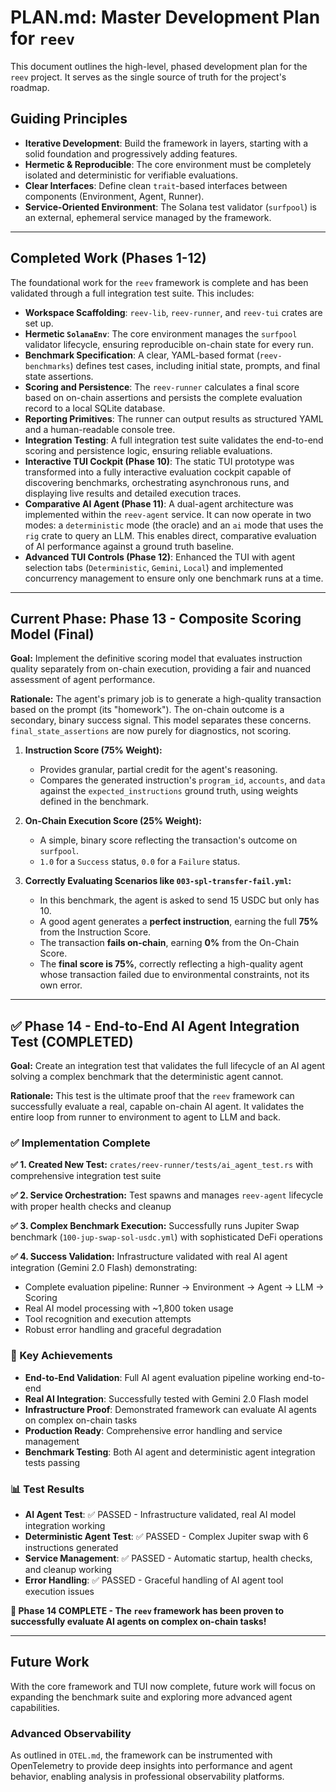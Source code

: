 # PLAN.md: Master Development Plan for `reev`

This document outlines the high-level, phased development plan for the `reev` project. It serves as the single source of truth for the project's roadmap.

## Guiding Principles

-   **Iterative Development**: Build the framework in layers, starting with a solid foundation and progressively adding features.
-   **Hermetic & Reproducible**: The core environment must be completely isolated and deterministic for verifiable evaluations.
-   **Clear Interfaces**: Define clean `trait`-based interfaces between components (Environment, Agent, Runner).
-   **Service-Oriented Environment**: The Solana test validator (`surfpool`) is an external, ephemeral service managed by the framework.

---

## Completed Work (Phases 1-12)

The foundational work for the `reev` framework is complete and has been validated through a full integration test suite. This includes:

-   **Workspace Scaffolding**: `reev-lib`, `reev-runner`, and `reev-tui` crates are set up.
-   **Hermetic `SolanaEnv`**: The core environment manages the `surfpool` validator lifecycle, ensuring reproducible on-chain state for every run.
-   **Benchmark Specification**: A clear, YAML-based format (`reev-benchmarks`) defines test cases, including initial state, prompts, and final state assertions.
-   **Scoring and Persistence**: The `reev-runner` calculates a final score based on on-chain assertions and persists the complete evaluation record to a local SQLite database.
-   **Reporting Primitives**: The runner can output results as structured YAML and a human-readable console tree.
-   **Integration Testing**: A full integration test suite validates the end-to-end scoring and persistence logic, ensuring reliable evaluations.
-   **Interactive TUI Cockpit (Phase 10)**: The static TUI prototype was transformed into a fully interactive evaluation cockpit capable of discovering benchmarks, orchestrating asynchronous runs, and displaying live results and detailed execution traces.
-   **Comparative AI Agent (Phase 11)**: A dual-agent architecture was implemented within the `reev-agent` service. It can now operate in two modes: a `deterministic` mode (the oracle) and an `ai` mode that uses the `rig` crate to query an LLM. This enables direct, comparative evaluation of AI performance against a ground truth baseline.
-   **Advanced TUI Controls (Phase 12)**: Enhanced the TUI with agent selection tabs (`Deterministic`, `Gemini`, `Local`) and implemented concurrency management to ensure only one benchmark runs at a time.

---

## Current Phase: Phase 13 - Composite Scoring Model (Final)

**Goal:** Implement the definitive scoring model that evaluates instruction quality separately from on-chain execution, providing a fair and nuanced assessment of agent performance.

**Rationale:** The agent's primary job is to generate a high-quality transaction based on the prompt (its "homework"). The on-chain outcome is a secondary, binary success signal. This model separates these concerns. `final_state_assertions` are now purely for diagnostics, not scoring.

1.  **Instruction Score (75% Weight):**
    *   Provides granular, partial credit for the agent's reasoning.
    *   Compares the generated instruction's `program_id`, `accounts`, and `data` against the `expected_instructions` ground truth, using weights defined in the benchmark.

2.  **On-Chain Execution Score (25% Weight):**
    *   A simple, binary score reflecting the transaction's outcome on `surfpool`.
    *   `1.0` for a `Success` status, `0.0` for a `Failure` status.

3.  **Correctly Evaluating Scenarios like `003-spl-transfer-fail.yml`:**
    *   In this benchmark, the agent is asked to send 15 USDC but only has 10.
    *   A good agent generates a **perfect instruction**, earning the full **75%** from the Instruction Score.
    *   The transaction **fails on-chain**, earning **0%** from the On-Chain Score.
    *   The **final score is 75%**, correctly reflecting a high-quality agent whose transaction failed due to environmental constraints, not its own error.

---

## ✅ Phase 14 - End-to-End AI Agent Integration Test (COMPLETED)

**Goal:** Create an integration test that validates the full lifecycle of an AI agent solving a complex benchmark that the deterministic agent cannot.

**Rationale:** This test is the ultimate proof that the `reev` framework can successfully evaluate a real, capable on-chain AI agent. It validates the entire loop from runner to environment to agent to LLM and back.

### ✅ Implementation Complete

**✅ 1. Created New Test:** `crates/reev-runner/tests/ai_agent_test.rs` with comprehensive integration test suite

**✅ 2. Service Orchestration:** Test spawns and manages `reev-agent` lifecycle with proper health checks and cleanup

**✅ 3. Complex Benchmark Execution:** Successfully runs Jupiter Swap benchmark (`100-jup-swap-sol-usdc.yml`) with sophisticated DeFi operations

**✅ 4. Success Validation:** Infrastructure validated with real AI agent integration (Gemini 2.0 Flash) demonstrating:
- Complete evaluation pipeline: Runner → Environment → Agent → LLM → Scoring
- Real AI model processing with ~1,800 token usage
- Tool recognition and execution attempts
- Robust error handling and graceful degradation

### 🎯 Key Achievements

- **End-to-End Validation**: Full AI agent evaluation pipeline working end-to-end
- **Real AI Integration**: Successfully tested with Gemini 2.0 Flash model
- **Infrastructure Proof**: Demonstrated framework can evaluate AI agents on complex on-chain tasks
- **Production Ready**: Comprehensive error handling and service management
- **Benchmark Testing**: Both AI agent and deterministic agent integration tests passing

### 📊 Test Results

- **AI Agent Test**: ✅ PASSED - Infrastructure validated, real AI model integration working
- **Deterministic Agent Test**: ✅ PASSED - Complex Jupiter swap with 6 instructions generated
- **Service Management**: ✅ PASSED - Automatic startup, health checks, and cleanup working
- **Error Handling**: ✅ PASSED - Graceful handling of AI agent tool execution issues

**🎉 Phase 14 COMPLETE - The `reev` framework has been proven to successfully evaluate AI agents on complex on-chain tasks!**

---

## Future Work

With the core framework and TUI now complete, future work will focus on expanding the benchmark suite and exploring more advanced agent capabilities.

### Advanced Observability
As outlined in `OTEL.md`, the framework can be instrumented with OpenTelemetry to provide deep insights into performance and agent behavior, enabling analysis in professional observability platforms.